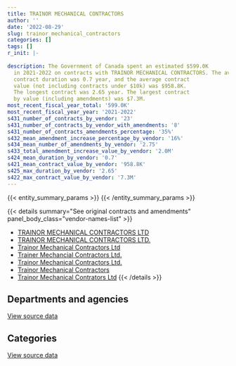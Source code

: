 ```yaml
---
title: TRAINOR MECHANICAL CONTRACTORS
author: ''
date: '2022-08-29'
slug: trainor_mechanical_contractors
categories: []
tags: []
r_init: |-
  
description: The Government of Canada spent an estimated $599.0K
  in 2021-2022 on contracts with TRAINOR MECHANICAL CONTRACTORS. The average
  contract duration was 0.7 year, and the average contract
  value (not including contracts under $10k) was $958.8K.
  The longest contract was 2.65 year. The largest contract
  by value (including amendments) was $7.3M.
most_recent_fiscal_year_total: '599.0K'
most_recent_fiscal_year_year: '2021-2022'
s431_number_of_contracts_by_vendor: '23'
s431_number_of_contracts_by_vendor_with_amendments: '8'
s431_number_of_contracts_amendments_percentage: '35%'
s432_mean_amendment_increase_percentage_by_vendor: '16%'
s434_mean_number_of_amendments_by_vendor: '2.75'
s433_total_amendment_increase_value_by_vendor: '2.0M'
s424_mean_duration_by_vendor: '0.7'
s421_mean_contract_value_by_vendor: '958.8K'
s425_max_duration_by_vendor: '2.65'
s422_max_contract_value_by_vendor: '7.3M'
---
```


<script src="/rmarkdown-libs/htmlwidgets/htmlwidgets.js"></script>
<link href="/rmarkdown-libs/datatables-css/datatables-crosstalk.css" rel="stylesheet" />
<script src="/rmarkdown-libs/datatables-binding/datatables.js"></script>
<script src="/rmarkdown-libs/jquery/jquery-3.6.0.min.js"></script>
<link href="/rmarkdown-libs/dt-core-bootstrap/css/dataTables.bootstrap.min.css" rel="stylesheet" />
<link href="/rmarkdown-libs/dt-core-bootstrap/css/dataTables.bootstrap.extra.css" rel="stylesheet" />
<script src="/rmarkdown-libs/dt-core-bootstrap/js/jquery.dataTables.min.js"></script>
<script src="/rmarkdown-libs/dt-core-bootstrap/js/dataTables.bootstrap.min.js"></script>
<link href="/rmarkdown-libs/crosstalk/css/crosstalk.min.css" rel="stylesheet" />
<script src="/rmarkdown-libs/crosstalk/js/crosstalk.min.js"></script>
<script src="/rmarkdown-libs/htmlwidgets/htmlwidgets.js"></script>
<link href="/rmarkdown-libs/datatables-css/datatables-crosstalk.css" rel="stylesheet" />
<script src="/rmarkdown-libs/datatables-binding/datatables.js"></script>
<script src="/rmarkdown-libs/jquery/jquery-3.6.0.min.js"></script>
<link href="/rmarkdown-libs/dt-core-bootstrap/css/dataTables.bootstrap.min.css" rel="stylesheet" />
<link href="/rmarkdown-libs/dt-core-bootstrap/css/dataTables.bootstrap.extra.css" rel="stylesheet" />
<script src="/rmarkdown-libs/dt-core-bootstrap/js/jquery.dataTables.min.js"></script>
<script src="/rmarkdown-libs/dt-core-bootstrap/js/dataTables.bootstrap.min.js"></script>
<link href="/rmarkdown-libs/crosstalk/css/crosstalk.min.css" rel="stylesheet" />
<script src="/rmarkdown-libs/crosstalk/js/crosstalk.min.js"></script>

{{< entity_summary_params >}}
{{< /entity_summary_params >}}

{{< details summary="See original contracts and amendments" panel_body_class="vendor-names-list" >}}
- [TRAINOR MECHANICAL CONTRACTORS LTD](https://search.open.canada.ca/en/ct/?sort=contract_value_f%20desc&page=1&search_text=%22TRAINOR%20MECHANICAL%20CONTRACTORS%20LTD%22)
- [TRAINOR MECHANICAL CONTRACTORS LTD.](https://search.open.canada.ca/en/ct/?sort=contract_value_f%20desc&page=1&search_text=%22TRAINOR%20MECHANICAL%20CONTRACTORS%20LTD.%22)
- [Trainor Mechanical Contractors Ltd](https://search.open.canada.ca/en/ct/?sort=contract_value_f%20desc&page=1&search_text=%22Trainor%20Mechanical%20Contractors%20Ltd%22)
- [Trainer Mechancial Contractors Ltd.](https://search.open.canada.ca/en/ct/?sort=contract_value_f%20desc&page=1&search_text=%22Trainer%20Mechancial%20Contractors%20Ltd.%22)
- [Trainor Mechanical Contractors Ltd.](https://search.open.canada.ca/en/ct/?sort=contract_value_f%20desc&page=1&search_text=%22Trainor%20Mechanical%20Contractors%20Ltd.%22)
- [Trainor Mechanical Contractors](https://search.open.canada.ca/en/ct/?sort=contract_value_f%20desc&page=1&search_text=%22Trainor%20Mechanical%20Contractors%22)
- [Trainor Mechanical Contrators Ltd](https://search.open.canada.ca/en/ct/?sort=contract_value_f%20desc&page=1&search_text=%22Trainor%20Mechanical%20Contrators%20Ltd%22)
{{< /details >}}

## Departments and agencies

<div id="htmlwidget-1" style="width:100%;height:auto;" class="datatables html-widget"></div>
<script type="application/json" data-for="htmlwidget-1">{"x":{"style":"bootstrap","filter":"none","vertical":false,"data":[["<a href=\"/departments/cfia-acia/\">Canadian Food Inspection Agency<\/a>","<a href=\"/departments/dnd-mdn/\">National Defence<\/a>","<a href=\"/departments/pc/\">Parks Canada<\/a>","<a href=\"/departments/pwgsc-tpsgc/\">Public Services and Procurement Canada<\/a>"],[5269317.02,216088.24,783919.66,1400701.41],[27461.7,167911.76,347137.01,2007675.43],[null,155000,374040.1,1741103.71],[null,224969.98,374040.1,null]],"container":"<table class=\"table table-striped table-hover row-border order-column display\">\n  <thead>\n    <tr>\n      <th>Department<\/th>\n      <th>2018-2019<\/th>\n      <th>2019-2020<\/th>\n      <th>2020-2021<\/th>\n      <th>2021-2022<\/th>\n    <\/tr>\n  <\/thead>\n<\/table>","options":{"order":[[4,"desc"]],"pageLength":10,"autoWidth":true,"columnDefs":[{"targets":1,"render":"function(data, type, row, meta) {\n    return type !== 'display' ? data : DTWidget.formatCurrency(data, \"$\", 2, 3, \",\", \".\", true, null);\n  }"},{"targets":2,"render":"function(data, type, row, meta) {\n    return type !== 'display' ? data : DTWidget.formatCurrency(data, \"$\", 2, 3, \",\", \".\", true, null);\n  }"},{"targets":3,"render":"function(data, type, row, meta) {\n    return type !== 'display' ? data : DTWidget.formatCurrency(data, \"$\", 2, 3, \",\", \".\", true, null);\n  }"},{"targets":4,"render":"function(data, type, row, meta) {\n    return type !== 'display' ? data : DTWidget.formatCurrency(data, \"$\", 2, 3, \",\", \".\", true, null);\n  }"},{"width":"16%","targets":[1,2,3,4]},{"className":"dt-right","targets":[1,2,3,4]}],"orderClasses":false}},"evals":["options.columnDefs.0.render","options.columnDefs.1.render","options.columnDefs.2.render","options.columnDefs.3.render"],"jsHooks":[]}</script>
<p class="text-right">
<a href="https://github.com/GoC-Spending/contracts-data/tree/main/data/out/vendors/trainor_mechanical_contractors/summary_by_fiscal_year_by_department.csv" class="source-data-link btn btn-link">View source data</a>
</p>

## Categories

<div id="htmlwidget-2" style="width:100%;height:auto;" class="datatables html-widget"></div>
<script type="application/json" data-for="htmlwidget-2">{"x":{"style":"bootstrap","filter":"none","vertical":false,"data":[["<a href=\"/categories/facilities_and_construction/\">Facilities and construction<\/a>","<a href=\"/categories/professional_services/\">Professional services<\/a>","<a href=\"/categories/industrial_products_and_services/\">Industrial products and services<\/a>"],[6282024.6,524605.09,863396.64],[804312.04,null,1745873.86],[529040.1,null,1741103.71],[599010.08,null,null]],"container":"<table class=\"table table-striped table-hover row-border order-column display\">\n  <thead>\n    <tr>\n      <th>Category<\/th>\n      <th>2018-2019<\/th>\n      <th>2019-2020<\/th>\n      <th>2020-2021<\/th>\n      <th>2021-2022<\/th>\n    <\/tr>\n  <\/thead>\n<\/table>","options":{"order":[[4,"desc"]],"dom":"t","pageLength":30,"autoWidth":true,"columnDefs":[{"targets":1,"render":"function(data, type, row, meta) {\n    return type !== 'display' ? data : DTWidget.formatCurrency(data, \"$\", 2, 3, \",\", \".\", true, null);\n  }"},{"targets":2,"render":"function(data, type, row, meta) {\n    return type !== 'display' ? data : DTWidget.formatCurrency(data, \"$\", 2, 3, \",\", \".\", true, null);\n  }"},{"targets":3,"render":"function(data, type, row, meta) {\n    return type !== 'display' ? data : DTWidget.formatCurrency(data, \"$\", 2, 3, \",\", \".\", true, null);\n  }"},{"targets":4,"render":"function(data, type, row, meta) {\n    return type !== 'display' ? data : DTWidget.formatCurrency(data, \"$\", 2, 3, \",\", \".\", true, null);\n  }"},{"width":"16%","targets":[1,2,3,4]},{"className":"dt-right","targets":[1,2,3,4]}],"orderClasses":false,"lengthMenu":[10,25,30,50,100]}},"evals":["options.columnDefs.0.render","options.columnDefs.1.render","options.columnDefs.2.render","options.columnDefs.3.render"],"jsHooks":[]}</script>
<p class="text-right">
<a href="https://github.com/GoC-Spending/contracts-data/tree/main/data/out/vendors/trainor_mechanical_contractors/summary_by_fiscal_year_by_category.csv" class="source-data-link btn btn-link">View source data</a>
</p>
